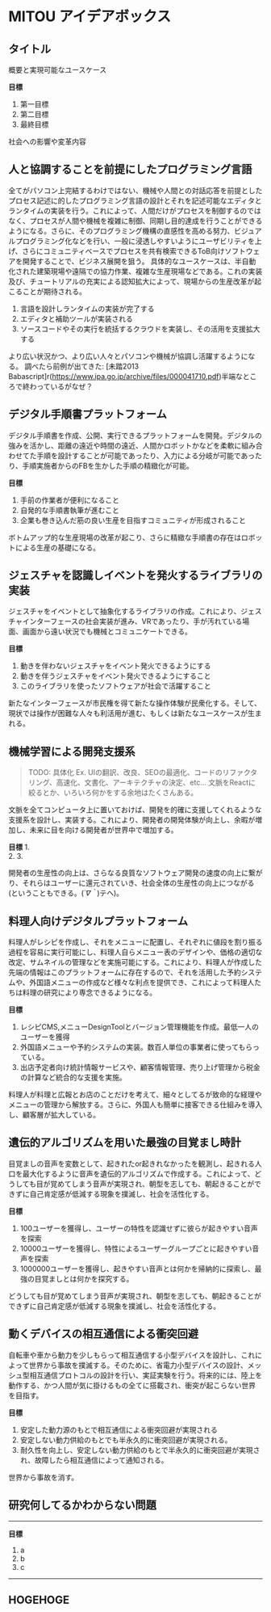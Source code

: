 # MITOU アイデアボックス

## タイトル
 
概要と実現可能なユースケース
 
**目標**
1. 第一目標 
2. 第二目標
3. 最終目標

社会への影響や変革内容


## 人と協調することを前提にしたプログラミング言語

全てがパソコン上完結するわけではない、機械や人間との対話応答を前提としたプロセス記述に的したプログラミング言語の設計とそれを記述可能なエディタとランタイムの実装を行う。これによって、人間だけがプロセスを制御するのではなく、プロセスが人間や機械を複雑に制御、同期し目的達成を行うことができるようになる。さらに、そのプログラミング機構の直感性を高める努力、ビジュアルプログラミング化などを行い、一般に浸透しやすいようにユーザビリティを上げ、さらにコミュニティベースでプロセスを共有検索できるToB向けソフトウェアを開発することで、ビジネス展開を狙う。
具体的なユースケースは、半自動化された建築現場や遠隔での協力作業、複雑な生産現場などである。これの実装及び、チュートリアルの充実による認知拡大によって、現場からの生産改革が起こることが期待される。

1. 言語を設計しランタイムの実装が完了する
2. エディタと補助ツールが実装される
3. ソースコードやその実行を統括するクラウドを実装し、その活用を支援拡大する

より広い状況かつ、より広い人々とパソコンや機械が協調し活躍するようになる。
調べたら前例が出てきた:
[未踏2013 Babascript]r(https://www.ipa.go.jp/archive/files/000041710.pdf)半端なところで終わっているがなぜ？


##  デジタル手順書プラットフォーム

デジタル手順書を作成、公開、実行できるプラットフォームを開発。デジタルの強みを活かし、距離の遠近や時間の遠近、人間かロボットかなどを柔軟に組み合わせてた手順を設計することが可能であったり、入力による分岐が可能であったり、手順実施者からのFBを生かした手順の精緻化が可能。

**目標**
1. 手前の作業者が便利になること
2. 自発的な手順書執筆が進むこと
3. 企業も巻き込んだ筋の良い生産を目指すコミュニティが形成されること

ボトムアップ的な生産現場の改革が起こり、さらに精緻な手順書の存在はロボットによる生産の基礎になる。

##  ジェスチャを認識しイベントを発火するライブラリの実装

ジェスチャをイベントとして抽象化するライブラリの作成。これにより、ジェスチャインターフェースの社会実装が進み、VRであったり、手が汚れている場面、画面から遠い状況でも機械とコミュニケートできる。

**目標**
1.  動きを伴わないジェスチャをイベント発火できるようにする
2. 動きを伴うジェスチャをイベント発火できるようにすること
3. このライブラリを使ったソフトウェアが社会で活躍すること

新たなインターフェースが市民権を得て新たな操作体験が民衆化する。そして、現状では操作が困難な人々も利活用が進む、もしくは新たなユースケースが生まれる。

## 機械学習による開発支援系 

> TODO: 具体化
> Ex. UIの翻訳、改良、SEOの最適化、コードのリファクタリング、高速化、文書化、アーキテクチャの決定、etc...
> 文脈をReactに絞るとか、いろいろ何かをする余地はたくさんある。

文脈を全てコンピュータ上に置いておけば、開発を的確に支援してくれるような支援系を設計し、実装する。これにより、開発者の開発体験が向上し、余暇が増加し、未来に目を向ける開発者が世界中で増加する。

**目標**
1.  
2. 
3. 

開発者の生産性の向上は、さらなる良質なソフトウェア開発の速度の向上に繋がり、それらはユーザーに還元されていき、社会全体の生産性の向上につながる(ということもできる。(*´∇｀*)テヘ)。

## 料理人向けデジタルプラットフォーム

料理人がレシピを作成し、それをメニューに配置し、それぞれに値段を割り振る過程を容易に実行可能にし、料理人自らメニュー表のデザインや、価格の適切な改定、サムネイルの管理などを実施可能にする。これにより、料理人が作成した先端の情報はこのプラットフォームに存在するので、それを活用した予約システムや、外国語メニューの作成など様々な利点を提供でき、これによって料理人たちは料理の研究により専念できるようになる。

**目標**
1.  レシピCMS,メニューDesignToolとバージョン管理機能を作成。最低一人のユーザーを獲得
2. 外国語メニューや予約システムの実装。数百人単位の事業者に使ってもらっている。
3. 出店予定者向け統計情報サービスや、顧客情報管理、売り上げ管理から税金の計算など統合的な支援を実施。

料理人が料理と広報とお店のことだけを考えて、細々としてるが致命的な経理やメニューの管理から解放する。さらに、外国人も簡単に接客できる仕組みを導入し、顧客層が拡大している。

## 遺伝的アルゴリズムを用いた最強の目覚まし時計

目覚ましの音声を変数として、起きれたor起きれなかったを観測し、起きれる人口を最大化するように音声を遺伝的アルゴリズムで作成する。これによって、どうしても目が覚めてしまう音声が実現され、朝型を志しても、朝起きることができずに自己肯定感が低減する現象を撲滅し、社会を活性化する。

**目標**
1.  100ユーザーを獲得し、ユーザーの特性を認識せずに彼らが起きやすい音声を探索
2. 10000ユーザーを獲得し、特性によるユーザーグループごとに起きやすい音声を探索
3. 1000000ユーザーを獲得し、起きやすい音声とは何かを帰納的に探索し、最強の目覚ましとは何かを探究する。

どうしても目が覚めてしまう音声が実現され、朝型を志しても、朝起きることができずに自己肯定感が低減する現象を撲滅し、社会を活性化する。

## 動くデバイスの相互通信による衝突回避

自転車や車から動力を少しもらって相互通信する小型デバイスを設計し、これによって世界から事故を撲滅する。そのために、省電力小型デバイスの設計、メッシュ型相互通信プロトコルの設計を行い、実証実験を行う。将来的には、陸上を動作する、かつ人間が気に掛けるもの全てに搭載され、衝突が起こらない世界を目指す。

**目標**
1.  安定した動力源のもとで相互通信による衝突回避が実現される
2. 安定しない動力供給のもとでも半永久的に衝突回避が実現される。
3. 耐久性を向上し、安定しない動力供給のもとで半永久的に衝突回避が実現され、故障したら相互通信によって通知される。

世界から事故を消す。

## 研究何してるかわからない問題

***

**目標**
1. a 
2. b
3. c

***


## HOGEHOGE


